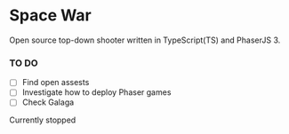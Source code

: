 # Space War
Open source top-down shooter written in TypeScript(TS) and PhaserJS 3.

### TO DO
- [ ] Find open assests 
- [ ] Investigate how to deploy Phaser games
- [ ] Check Galaga

Currently stopped 